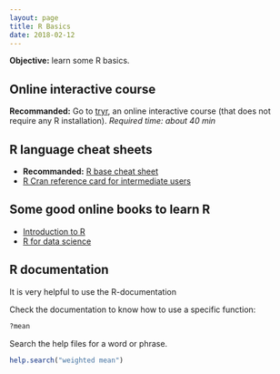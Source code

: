 ```yaml
---
layout: page
title: R Basics
date: 2018-02-12
---
```



<p class="message">
<strong>Objective:</strong> learn some R basics.
</p>

## Online interactive course
**Recommanded:** Go to [tryr](http://tryr.codeschool.com), an online interactive course (that does not require any R installation). *Required time: about 40 min*

## R language cheat sheets

* **Recommanded:** [R base cheat sheet](https://www.rstudio.com/wp-content/uploads/2016/10/r-cheat-sheet-3.pdf)
* [R Cran reference card for intermediate users](https://cran.r-project.org/doc/contrib/Short-refcard.pdf)
 

## Some good online books to learn R

* [Introduction to R](http://colinfay.me/intro-to-r/)
* [R for data science](https://bookdown.org/rdpeng/rprogdatascience)

## R documentation

<p class="message">It is very helpful to use the R-documentation</p>

Check the documentation to know how to use a specific function:
```r
?mean
```
Search the help files for a word or phrase. 
```r
help.search("weighted mean")
```

